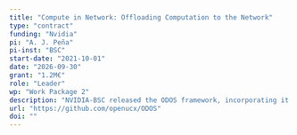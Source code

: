 ```yaml
---
title: "Compute in Network: Offloading Computation to the Network"
type: "contract"
funding: "Nvidia"
pi: "A. J. Peña"
pi-inst: "BSC"
start-date: "2021-10-01"
date: "2026-09-30"
grant: "1.2M€"
role: "Leader"
wp: "Work Package 2"
description: "NVIDIA-BSC released the ODOS framework, incorporating it into the Unified Communication X (UCX) consortium, a collaboration between industry, laboratories, and academia to create an open-source, production-grade communication framework for data-centric and high-performance applications"
url: "https://github.com/openucx/ODOS"
doi: ""
---
```

